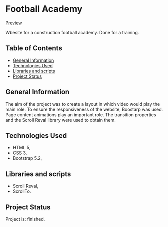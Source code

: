# Football Academy


[Preview](https://arkbog.github.io/football-academy/)


Wbesite for a construction football academy. Done for a training.


## Table of Contents


* [General Information](#general-information)
* [Technologies Used](#technologies-used)
* [Libraries and scripts](#libraries-and-scripts)
* [Project Status](#project-status)


## General Information


The aim of the project was to create a layout in which video would play the main role. To ensure the responsiveness of the website, Boostarp was used. Page content animations play an important role. The transition properties and the Scroll Reval library were used to obtain them.

## Technologies Used
- HTML 5,
- CSS 3,
- Bootstrap 5.2,

## Libraries and scripts
- Scroll Reval,
- ScrollTo.

## Project Status
Project is: finished.

